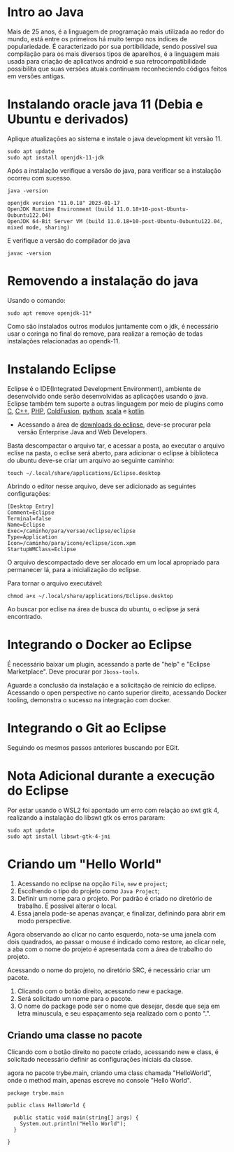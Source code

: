 # Intro ao Java

Mais de 25 anos, é a linguagem de programação mais utilizada ao redor do mundo, está entre os primeiros há muito tempo nos indices de populariedade. É caracterizado por sua portibilidade, sendo possivel sua compilação para os mais diversos tipos de aparelhos, é a linguagem mais usada para criação de aplicativos android e sua retrocompatibilidade possibilita que suas versões atuais continuam reconheciendo códigos feitos em versões antigas.

# Instalando oracle java 11 (Debia e Ubuntu e derivados)

Aplique atualizações ao sistema e instale o java development kit versão 11.

```
sudo apt update
sudo apt install openjdk-11-jdk
```

Após a instalação verifique a versão do java, para verificar se a instalação ocorreu com sucesso.
```
java -version

openjdk version "11.0.18" 2023-01-17
OpenJDK Runtime Environment (build 11.0.18+10-post-Ubuntu-0ubuntu122.04)
OpenJDK 64-Bit Server VM (build 11.0.18+10-post-Ubuntu-0ubuntu122.04, mixed mode, sharing)
```

E verifique a versão do compilador do java

```
javac -version
```

# Removendo a instalação do java

Usando o comando:
```
sudo apt remove openjdk-11*
```

Como são instalados outros modulos juntamente com o jdk, é necessário usar o coringa no final do remove, para realizar a remoção de todas instalações relacionadas ao opendk-11.

# Instalando Eclipse

Eclipse é o IDE(Integrated Development Environment), ambiente de desenvolvido onde serão desenvolvidas as aplicações usando o java. Eclipse também tem suporte a outras linguagem por meio de plugins como [C](https://www.youtube.com/watch?v=6mUCcsnCn08), [C++](https://www.youtube.com/watch?v=AQdABlihlGs), [PHP](https://www.youtube.com/watch?v=AqDj3OSV0mM), [ColdFusion](https://pt.wikipedia.org/wiki/ColdFusion), [python](https://www.youtube.com/watch?v=uOgDa1rlqjE), [scala](https://www.devmedia.com.br/conheca-a-linguagem-scala/32850) e [kotlin](https://www.youtube.com/watch?v=BfjRYBN7Ur8).

- Acessando a área de [downloads do eclipse](https://www.eclipse.org/downloads), deve-se procurar pela versão Enterprise Java and Web Developers.

Basta descompactar o arquivo tar, e acessar a posta, ao executar o arquivo eclise na pasta, o eclise será aberto, para adicionar o eclipse à biblioteca do ubuntu deve-se criar um arquivo ao seguinte caminho:
```
touch ~/.local/share/applications/Eclipse.desktop
```

Abrindo o editor nesse arquivo, deve ser adicionado as seguintes configurações:
```
[Desktop Entry]
Comment=Eclipse
Terminal=false
Name=Eclipse
Exec=/caminho/para/versao/eclipse/eclipse
Type=Application
Icon=/caminho/para/icone/eclipse/icon.xpm
StartupWMClass=Eclipse
```

O arquivo descompactado deve ser alocado em um local apropriado para permanecer lá, para a inicialização do eclipse.

Para tornar o arquivo executável:
```
chmod a+x ~/.local/share/applications/Eclipse.desktop
```

Ao buscar por eclise na área de busca do ubuntu, o eclipse ja será encontrado.

# Integrando o Docker ao Eclipse

É necessário baixar um plugin, acessando a parte de "help" e "Eclipse Marketplace".
Deve procurar por `Jboss-tools`.

Aguarde a conclusão da instalação e a solicitação de reinicio do eclipse. Acessando o open perspective no canto superior direito, acessando Docker tooling, demonstra o sucesso na integração com docker.

# Integrando o Git ao Eclipse

Seguindo os mesmos passos anteriores buscando por EGit.

# Nota Adicional durante a execução do Eclipse

Por estar usando o WSL2 foi apontado um erro com relação ao swt gtk 4, realizando a instalação do libswt gtk os erros pararam:

```
sudo apt update
sudo apt install libswt-gtk-4-jni
```

# Criando um "Hello World"

1. Acessando no eclipse na opção `File`, `new` e `project`;
2. Escolhendo o tipo do projeto como `Java Project`;
3. Definir um nome para o projeto. Por padrão é criado no diretório de trabalho. É possivel alterar o local.
4. Essa janela pode-se apenas avançar, e finalizar, definindo para abrir em modo perspective.

Agora observando ao clicar no canto esquerdo, nota-se uma janela com dois quadrados, ao passar o mouse é indicado como restore, ao clicar nele, a aba com o nome do projeto é apresentada com a área de trabalho do projeto.

Acessando o nome do projeto, no diretório SRC, é necessário criar um pacote.

1. Clicando com o botão direito, acessando new e package.
2. Será solicitado um nome para o pacote.
3. O nome do package pode ser o nome que desejar, desde que seja em letra minuscula, e seu espaçamento seja realizado com o ponto ".".

## Criando uma classe no pacote

Clicando com o botão direito no pacote criado, acessando new e class, é solicitado necessário definir as configurações iniciais da classe.

agora no pacote trybe.main, criando uma class chamada "HelloWorld", onde o method main, apenas escreve no console "Hello World".

```
package trybe.main

public class HelloWorld {
  
  public static void main(string[] args) {
    System.out.println("Hello World");
  }

}
```